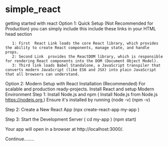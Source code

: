 # simple_react
getting started with react
Option 1: Quick Setup (Not Recommended for Production)
you can simply include this include these links in your HTML head section
        <!-- React -->
        <script src="https://unpkg.com/react@17/umd/react.development.js" crossorigin></script>
        <!-- React DOM -->
        <script src="https://unpkg.com/react-dom@17/umd/react-dom.development.js" crossorigin></script>
        <!-- Babel -->
        <script src="https://unpkg.com/babel-standalone@6/babel.min.js"></script>

       1: First  React Link loads the core React library, which provides the ability to create React components, manage state, and handle props.
       2: Second Link  provides the ReactDOM library, which is responsible for rendering React components into the DOM (Document Object Model).
       3: Third link loads Babel Standalone, a JavaScript transpiler that converts modern JavaScript (like ES6 and JSX) into plain JavaScript that all browsers can understand.
       
Option 2: Modern Setup with React Installation (Recommended)
  For scalable and production ready-projects. Install React and setup Modern Environment
  Step 1: Install Node.js and npm
    ( Install Node.js from Node.js https://nodejs.org,)
    Ensure it's installed by running
      (node -v)
      (npm -v)

  Step 2: Create a New React App
  (npx create-react-app my-app )
  
  Step 3: Start the Development Server
  ( cd my-app )
  (npm start)

  Your app will open in a browser at http://localhost:3000/.
  
  Continue........
